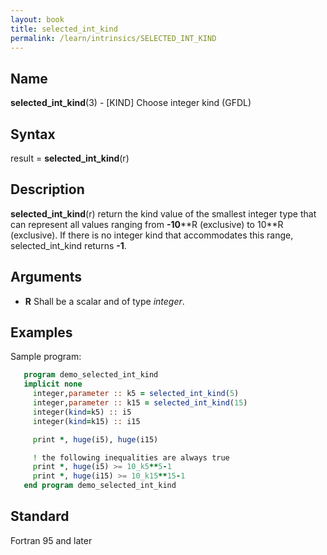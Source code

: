 ```yaml
---
layout: book
title: selected_int_kind
permalink: /learn/intrinsics/SELECTED_INT_KIND
---
```

## __Name__

__selected\_int\_kind__(3) - \[KIND\] Choose integer kind
(GFDL)

## __Syntax__

result = __selected\_int\_kind__(r)

## __Description__

__selected\_int\_kind__(r) return the kind value of the smallest integer
type that can represent all values ranging from __-10__\*\*R (exclusive)
to 10\*\*R (exclusive). If there is no integer kind that accommodates
this range, selected\_int\_kind returns __-1__.

## __Arguments__

  - __R__
    Shall be a scalar and of type _integer_.

## __Examples__

Sample program:

```fortran
   program demo_selected_int_kind
   implicit none
     integer,parameter :: k5 = selected_int_kind(5)
     integer,parameter :: k15 = selected_int_kind(15)
     integer(kind=k5) :: i5
     integer(kind=k15) :: i15

     print *, huge(i5), huge(i15)

     ! the following inequalities are always true
     print *, huge(i5) >= 10_k5**5-1
     print *, huge(i15) >= 10_k15**15-1
   end program demo_selected_int_kind
```

## __Standard__

Fortran 95 and later

